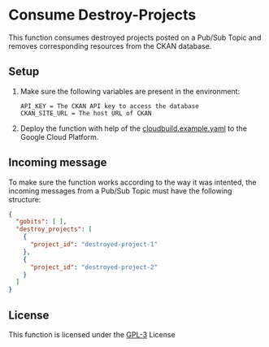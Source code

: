 # Consume Destroy-Projects
This function consumes destroyed projects posted on a Pub/Sub Topic and removes corresponding resources from the CKAN database.

## Setup
1. Make sure the following variables are present in the environment:
    ~~~
    API_KEY = The CKAN API key to access the database
    CKAN_SITE_URL = The host URL of CKAN
    ~~~
2. Deploy the function with help of the [cloudbuild.example.yaml](cloudbuild.example.yaml) to the Google Cloud Platform.

## Incoming message
To make sure the function works according to the way it was intented, the incoming messages from a Pub/Sub Topic must have the following structure:
~~~JSON
{
  "gobits": [ ],
  "destroy_projects": [
    {
      "project_id": "destroyed-project-1"
    },
    {
      "project_id": "destroyed-project-2"
    }
  ]
}
~~~

## License
This function is licensed under the [GPL-3](https://www.gnu.org/licenses/gpl-3.0.en.html) License
